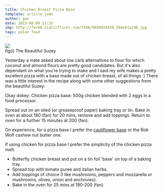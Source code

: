 ```yaml
---
title: Chicken Breast Pizza Base
template: article.jade
author: gaz
date: 2013-08-09 11:35
img: http://farm8.staticflickr.com/7456/9056924459_366e61a190.jpg
tags: paleo food
---
```


<div class='middle'>
<img src='http://farm8.staticflickr.com/7456/9056924459_366e61a190.jpg'>
<div>fig(i) The Beautiful Suzey</div>
</div>


Yesterday a mate asked about low carb alternatives to flour for which coconut and almond flours are pretty good candidates. But it's also dependant on what you're trying to make and I said my wife makes a pretty excellent pizza with a base made out of chicken breast, of all things :) There was a little interest in the recipe along with some other suggestions from the beautiful Suzey:


Okay dokey:  Chicken pizza base: 500g chicken blended with 2 eggs in a food processor. 

Spread out on an oiled (or greaseproof paper) baking tray or tin.  Bake in oven at about 180 (fan) for 20 mins, remove and add toppings. Return to oven for a further 15 minutes at 200 (fan).

On experience, for a pizza base I prefer the [cauliflower base](http://www.notquitenigella.com/2013/07/10/low-carb-gluten-free-cauliflower-base-pizza/) or the Rob Wolf cashew nut butter one.

If using chicken for pizza base I prefer the simplicity of the chicken pizza melt:

- Butterfly chicken breast and put on a tin foil 'base' on top of a baking tray.
- Spread top with tomato puree and italian herbs.
- Add toppings of choice (I like mushrooms, peppers and mozzarella or mushrooms, olives, onion and anchovies).
- Bake in the oven for 25 mins at 180-200 (fan).

